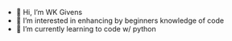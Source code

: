 - 👋 Hi, I’m WK Givens
- 👀 I’m interested in enhancing by beginners knowledge of code
- 🌱 I’m currently learning to code w/ python
